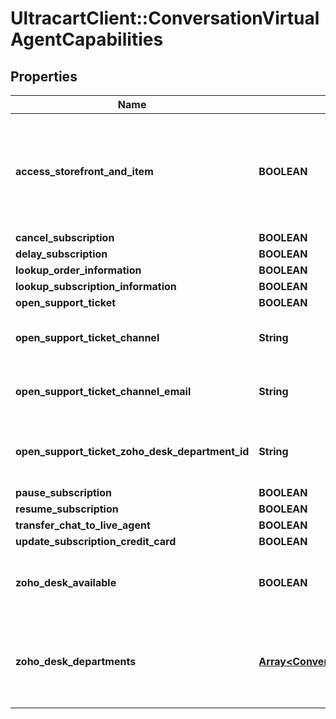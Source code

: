 # UltracartClient::ConversationVirtualAgentCapabilities

## Properties
Name | Type | Description | Notes
------------ | ------------- | ------------- | -------------
**access_storefront_and_item** | **BOOLEAN** | Permission flag to allow this Agent access to the storefront and item information. | [optional] 
**cancel_subscription** | **BOOLEAN** |  | [optional] 
**delay_subscription** | **BOOLEAN** |  | [optional] 
**lookup_order_information** | **BOOLEAN** |  | [optional] 
**lookup_subscription_information** | **BOOLEAN** |  | [optional] 
**open_support_ticket** | **BOOLEAN** |  | [optional] 
**open_support_ticket_channel** | **String** | Channel to use to open the support ticket | [optional] 
**open_support_ticket_channel_email** | **String** | Email to send support ticket to | [optional] 
**open_support_ticket_zoho_desk_department_id** | **String** | Department ID to open a Zoho Desk ticket for | [optional] 
**pause_subscription** | **BOOLEAN** |  | [optional] 
**resume_subscription** | **BOOLEAN** |  | [optional] 
**transfer_chat_to_live_agent** | **BOOLEAN** |  | [optional] 
**update_subscription_credit_card** | **BOOLEAN** |  | [optional] 
**zoho_desk_available** | **BOOLEAN** | True if Zoho Desk is connected to UltraCart | [optional] 
**zoho_desk_departments** | [**Array&lt;ConversationVirtualAgentCapabilityZohoDeskDepartment&gt;**](ConversationVirtualAgentCapabilityZohoDeskDepartment.md) | Array of Zoho Desk Department if zoho desk is connected to UltraCart | [optional] 


